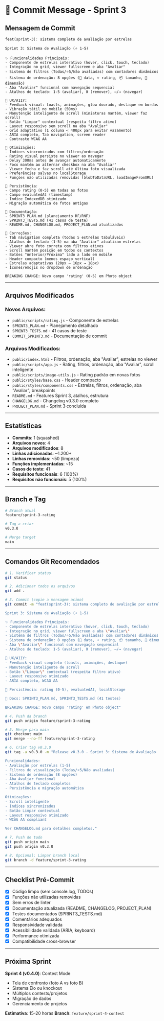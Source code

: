 # 🎯 Commit Message - Sprint 3

## Mensagem de Commit

```
feat(sprint-3): sistema completo de avaliação por estrelas

Sprint 3: Sistema de Avaliação (⭐ 1-5)

✨ Funcionalidades Principais:
- Componente de estrelas interativo (hover, click, touch, teclado)
- Integração no grid, viewer fullscreen e aba "Avaliar"
- Sistema de filtros (Todas/⭐5/Não avaliadas) com contadores dinâmicos
- Sistema de ordenação: 8 opções (📅 data, ⭐ rating, 📦 tamanho, 📏 dimensão)
- Aba "Avaliar" funcional com navegação sequencial
- Atalhos de teclado: 1-5 (avaliar), 0 (remover), ←/→ (navegar)

🎨 UX/A11Y:
- Feedback visual: toasts, animações, glow dourado, destaque em bordas
- Vibração tátil no mobile (50ms)
- Manutenção inteligente de scroll (miniaturas mantém, viewer faz scroll)
- Botão "Limpar" contextual (respeita filtro ativo)
- Layout responsivo sem scroll na aba "Avaliar"
- Grid adaptativo (1 coluna < 400px para evitar vazamento)
- ARIA completo, Tab navigation, screen reader
- Contraste WCAG AA

🔧 Otimizações:
- Índices sincronizados com filtros/ordenação
- Rating visual persiste no viewer ao navegar
- Delay 300ms antes de avançar automaticamente
- Foco mantém ao alternar checkbox na aba "Avaliar"
- Viewer fecha e faz scroll até última foto visualizada
- Preferências salvas no localStorage
- Funções não utilizadas removidas (blobToDataURL, loadImageFromURL)

💾 Persistência:
- Campo rating (0-5) em todas as fotos
- Campo evaluatedAt (timestamp)
- Índice IndexedDB otimizado
- Migração automática de fotos antigas

📄 Documentação:
- SPRINT3_PLAN.md (planejamento RF/RNF)
- SPRINT3_TESTS.md (41 casos de teste)
- README.md, CHANGELOG.md, PROJECT_PLAN.md atualizados

🐛 Correções:
- Tab navigation completa (todas 5 estrelas tabuláveis)
- Atalhos de teclado (1-5) na aba "Avaliar" atualizam estrelas
- Viewer abre foto correta com filtros ativos
- Scroll mantém posição em todos os contextos
- Botões "Anterior/Próxima" lado a lado em mobile
- Header compacto (menos espaço vertical)
- Estrelas adaptativas (20px → 16px → 18px)
- Ícones/emojis no dropdown de ordenação

BREAKING CHANGE: Novo campo 'rating' (0-5) em Photo object
```

---

## Arquivos Modificados

### Novos Arquivos:
- `public/scripts/rating.js` - Componente de estrelas
- `SPRINT3_PLAN.md` - Planejamento detalhado
- `SPRINT3_TESTS.md` - 41 casos de teste
- `COMMIT_SPRINT3.md` - Documentação de commit

### Arquivos Modificados:
- `public/index.html` - Filtros, ordenação, aba "Avaliar", estrelas no viewer
- `public/scripts/app.js` - Rating, filtros, ordenação, aba "Avaliar", scroll inteligente
- `public/scripts/image-utils.js` - Rating padrão em novas fotos
- `public/styles/base.css` - Header compacto
- `public/styles/components.css` - Estrelas, filtros, ordenação, aba "Avaliar", breakpoints
- `README.md` - Features Sprint 3, atalhos, estrutura
- `CHANGELOG.md` - Changelog v0.3.0 completo
- `PROJECT_PLAN.md` - Sprint 3 concluída

---

## Estatísticas

- **Commits**: 1 (squashed)
- **Arquivos novos**: 4
- **Arquivos modificados**: 8
- **Linhas adicionadas**: ~1.200+
- **Linhas removidas**: ~50 (limpeza)
- **Funções implementadas**: ~15
- **Casos de teste**: 41
- **Requisitos funcionais**: 6 (100%)
- **Requisitos não funcionais**: 5 (100%)

---

## Branch e Tag

```bash
# Branch atual
feature/sprint-3-rating

# Tag a criar
v0.3.0

# Merge target
main
```

---

## Comandos Git Recomendados

```bash
# 1. Verificar status
git status

# 2. Adicionar todos os arquivos
git add .

# 3. Commit (copie a mensagem acima)
git commit -m "feat(sprint-3): sistema completo de avaliação por estrelas

Sprint 3: Sistema de Avaliação (⭐ 1-5)

✨ Funcionalidades Principais:
- Componente de estrelas interativo (hover, click, touch, teclado)
- Integração no grid, viewer fullscreen e aba \"Avaliar\"
- Sistema de filtros (Todas/⭐5/Não avaliadas) com contadores dinâmicos
- Sistema de ordenação: 8 opções (📅 data, ⭐ rating, 📦 tamanho, 📏 dimensão)
- Aba \"Avaliar\" funcional com navegação sequencial
- Atalhos de teclado: 1-5 (avaliar), 0 (remover), ←/→ (navegar)

🎨 UX/A11Y:
- Feedback visual completo (toasts, animações, destaque)
- Manutenção inteligente de scroll
- Botão \"Limpar\" contextual (respeita filtro ativo)
- Layout responsivo otimizado
- ARIA completo, WCAG AA

💾 Persistência: rating (0-5), evaluatedAt, localStorage

📄 Docs: SPRINT3_PLAN.md, SPRINT3_TESTS.md (41 testes)

BREAKING CHANGE: Novo campo 'rating' em Photo object"

# 4. Push da branch
git push origin feature/sprint-3-rating

# 5. Merge para main
git checkout main
git merge --no-ff feature/sprint-3-rating

# 6. Criar tag v0.3.0
git tag -a v0.3.0 -m "Release v0.3.0 - Sprint 3: Sistema de Avaliação

Funcionalidades:
- Avaliação por estrelas (1-5)
- Filtros de visualização (Todas/⭐5/Não avaliadas)
- Sistema de ordenação (8 opções)
- Aba Avaliar funcional
- Atalhos de teclado completos
- Persistência e migração automática

Otimizações:
- Scroll inteligente
- Índices sincronizados
- Botão Limpar contextual
- Layout responsivo otimizado
- WCAG AA compliant

Ver CHANGELOG.md para detalhes completos."

# 7. Push de tudo
git push origin main
git push origin v0.3.0

# 8. Opcional: Limpar branch local
git branch -d feature/sprint-3-rating
```

---

## Checklist Pré-Commit

- [x] Código limpo (sem console.log, TODOs)
- [x] Funções não utilizadas removidas
- [x] Sem erros de linter
- [x] Documentação atualizada (README, CHANGELOG, PROJECT_PLAN)
- [x] Testes documentados (SPRINT3_TESTS.md)
- [x] Comentários adequados
- [x] Responsividade validada
- [x] Acessibilidade validada (ARIA, keyboard)
- [x] Performance otimizada
- [x] Compatibilidade cross-browser

---

## Próxima Sprint

**Sprint 4 (v0.4.0)**: Contest Mode
- Tela de confronto (foto A vs foto B)
- Sistema Elo ou knockout
- Múltiplos contests/projetos
- Migração de dados
- Gerenciamento de projetos

**Estimativa**: 15-20 horas
**Branch**: `feature/sprint-4-contest`

